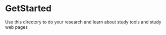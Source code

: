 # GetStarted
Use this directory to do your research and learn about study tools and study web pages
